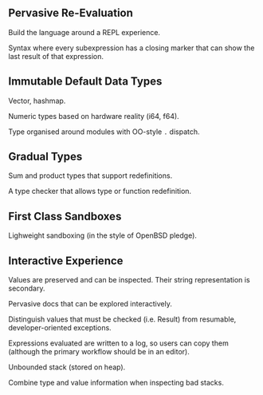 ## Pervasive Re-Evaluation

Build the language around a REPL experience.

Syntax where every subexpression has a closing marker that can show
the last result of that expression.

## Immutable Default Data Types

Vector, hashmap.

Numeric types based on hardware reality (i64, f64).

Type organised around modules with OO-style `.` dispatch.

## Gradual Types

Sum and product types that support redefinitions.

A type checker that allows type or function redefinition.

## First Class Sandboxes

Lighweight sandboxing (in the style of OpenBSD pledge).

## Interactive Experience

Values are preserved and can be inspected. Their string representation
is secondary.

Pervasive docs that can be explored interactively.

Distinguish values that must be checked (i.e. Result) from resumable,
developer-oriented exceptions.

Expressions evaluated are written to a log, so users can copy them
(although the primary workflow should be in an editor).

Unbounded stack (stored on heap).

Combine type and value information when inspecting bad stacks.
